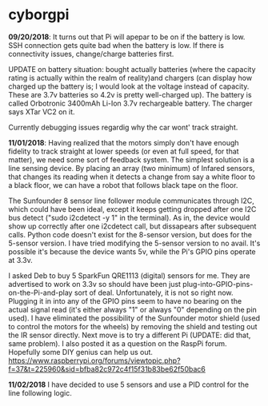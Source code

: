 # cyborgpi

**09/20/2018**: It turns out that Pi will apepar to be on if the battery is low. SSH connection gets quite bad when the battery is low. If there is connectivity issues, change/charge batteries first.

UPDATE on battery situation: bought actually batteries (where the capacity rating is actually within the realm of reality)and chargers (can display how charged up the battery is; I would look at the voltage instead of capacity. These are 3.7v batteries so 4.2v is pretty well-charged up). The battery is called Orbotronic 3400mAh Li-Ion 3.7v rechargeable battery. The charger says XTar VC2 on it.

Currently debugging issues regardig why the car wont' track straight.

**11/01/2018**: Having realized that the motors simply don't have enough fidelity to track straight at lower speeds (or even at full speed, for that matter), we need some sort of feedback system. The simplest solution is a line sensing device. By placing an array (two minimum) of Infared sensors, that changes its reading when it detects a change from say a white floor to a black floor, we can have a robot that follows black tape on the floor. 

The Sunfounder 8 sensor line follower module communicates through I2C, which could have been ideal, except it keeps getting dropped after one I2C bus detect ("sudo i2cdetect -y 1" in the terminal). As in, the device would show up correctly after one i2cdetect call, but dissapears after subsequent calls. Python code doesn't exist for the 8-sensor version, but does for the 5-sensor version. I have tried modifying the 5-sensor version to no avail. It's possible it's because the device wants 5v, while the Pi's GPIO pins operate at 3.3v.

I asked Deb to buy 5 SparkFun QRE1113 (digital) sensors for me. They are advertised to work on 3.3v so should have been just plug-into-GPIO-pins-on-the-Pi-and-play sort of deal. Unfortunately, it is not so right now. Plugging it in into any of the GPIO pins seem to have no bearing on the actual signal read (it's either always "1" or always "0" depending on the pin used). I have eliminated the possibility of the Sunfounder motor shield (used to control the motors for the wheels) by removing the shield and testing out the IR sensor directly. Next move is to try a different Pi (UPDATE: did that, same problem). I also posted it as a question on the RaspPi forum. Hopefully some DIY genius can help us out. 
  https://www.raspberrypi.org/forums/viewtopic.php?f=37&t=225960&sid=bfba82c972c4f15f31b83be62f50bac6
  
**11/02/2018** I have decided to use 5 sensors and use a PID control for the line following logic.
